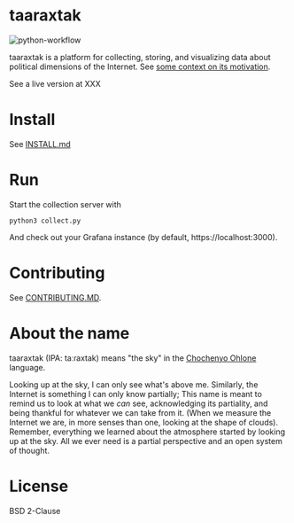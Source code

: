 # taaraxtak

![python-workflow](https://github.com/elsehow/taaraxtak/actions/workflows/python-workflow.yml/badge.svg)


taaraxtak is a platform for collecting, storing, and visualizing data about
political dimensions of the Internet. See [some context on its
motivation](https://nickmerrill.substack.com/p/the-story-so-far).

See a live version at XXX


# Install

See [INSTALL.md](INSTALL.md)

# Run

Start the collection server with

```
python3 collect.py
```

And check out your Grafana instance (by default, https://localhost:3000).

# Contributing

See [CONTRIBUTING.MD](CONTRIBUTING.md).

# About the name

taaraxtak (IPA: taːɾaxtak) means "the sky" in the [Chochenyo
Ohlone](https://sogoreate-landtrust.org/lisjan-history-and-territory/) language.

Looking up at the sky, I can only see what's above me. Similarly, the Internet
is something I can only know partially; This name is meant to remind us to look
at what we *can* see, acknowledging its partiality, and being thankful for
whatever we can take from it. (When we measure the Internet we are, in more
senses than one, looking at the shape of clouds). Remember, everything we
learned about the atmosphere started by looking up at the sky. All we ever
need is a partial perspective and an open system of thought.

# License

BSD 2-Clause

